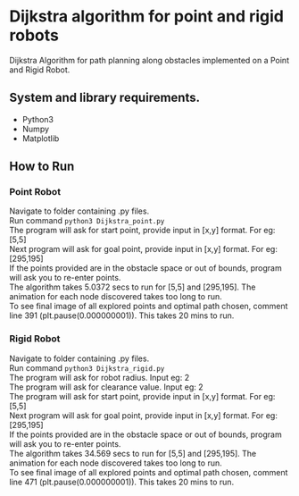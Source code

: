 # Dijkstra algorithm for point and rigid robots
Dijkstra Algorithm for path planning along obstacles implemented on a Point and Rigid Robot.

## System and library requirements.
 - Python3
 - Numpy
 - Matplotlib
 
## How to Run
### Point Robot
Navigate to folder containing .py files. <br>
Run command `python3 Dijkstra_point.py` <br>
The program will ask for start point, provide input in [x,y] format. For eg: [5,5] <br>
Next program will ask for goal point, provide input in [x,y] format. For eg: [295,195] <br>
If the points provided are in the obstacle space or out of bounds, program will ask you to re-enter points.
<br>
The algorithm takes 5.0372 secs to run for [5,5] and [295,195]. The animation for each node discovered takes too long to run.<br>
To see final image of all explored points and optimal path chosen, comment line 391 (plt.pause(0.000000001)). This takes 20 mins to run.

### Rigid Robot
Navigate to folder containing .py files.<br>
Run command `python3 Dijkstra_rigid.py`<br>
The program will ask for robot radius. Input eg: 2<br>
The program will ask for clearance value. Input eg: 2<br>
The program will ask for start point, provide input in [x,y] format. For eg: [5,5]<br>
Next program will ask for goal point, provide input in [x,y] format. For eg: [295,195]<br>
If the points provided are in the obstacle space or out of bounds, program will ask you to re-enter points.
<br>
The algorithm takes 34.569 secs to run for [5,5] and [295,195]. The animation for each node discovered takes too long to run.<br>
To see final image of all explored points and optimal path chosen, comment line 471 (plt.pause(0.000000001)). This takes 20 mins to run.
